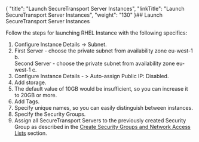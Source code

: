 {
    "title": "Launch SecureTransport Server Instances",
    "linkTitle": "Launch SecureTransport Server Instances",
    "weight": "130"
}## Launch SecureTransport Server Instances

Follow the steps for launching RHEL Instance with the following specifics:

1.  Configure Instance Details -> Subnet.
2.  First Server - choose the private subnet from availability zone eu-west-1 b.  
    Second Server - choose the private subnet from availability zone eu-west-1 c.
3.  Configure Instance Details - &gt; Auto-assign Public IP: Disabled.
4.  Add storage.
5.  The default value of 10GB would be insufficient, so you can increase it to 20GB or more.
6.  Add Tags.
7.  Specify unique names, so you can easily distinguish between instances.
8.  Specify the Security Groups.
9.  Assign all SecureTransport Servers to the previously created Security Group as described in the [](../../st_create_secgroups)<a href="../../st_create_secgroups" class="MCXref xref">Create Security Groups and Network Access Lists</a> section.
